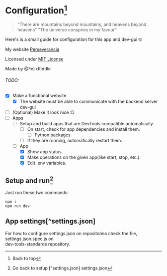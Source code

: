 # Configuration[^top]

> "There are mountains beyond mountains, and heavens beyond heavens"
> "The universe conspires in my favour"

Here's is a small guide for configuration for this app and dev-gui :nerd_face:

My website [Perseverancia](https://perseverancia.ar)

Licensed under [MIT License](LICENSE)

Made by @FelixRiddle

###### TODO:

- [X] Make a functional website
  - [X] The website must be able to communicate with the backend server dev-gui
  <!-- Use \() to escape parethenses -->
- [ ] \(Optional) Make it look nice :D
- [ ] Apps
  - [ ] Setup and build apps that are DevTools compatible automatically.
    - [ ] On start, check for app dependencies and install them.
      - [ ] Python packages
    - [ ] If they are running, automatically restart them.
  - [ ] App
    - [X] Show app status.
    - [X] Make operations on the given app(like start, stop, etc.).
    - [X] Edit .env variables.

## Setup and run[^setup]

Just run these two commands:

```
npm i
npm run dev
```

## App settings[^settings.json]

For how to configure settings.json on repositories check the file, settings.json.spec.js on\
dev-tools-standards repository.

[^top]: Back to top
[^setup]:
    Go back to setup
[^settings.json] settings.json
